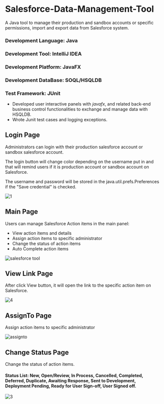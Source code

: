 # Salesforce-Data-Management-Tool
A Java tool to manage their production and sandbox accounts or specific permissions, import and export data from Salesforce system.
### Development Language: Java
### Development Tool: IntelliJ IDEA
### Development Platform: JavaFX
### Development DataBase: SOQL/HSQLDB
### Test Framework: JUnit

* Developed user interactive panels with *javafx*, and related back-end business control functionalities to exchange and manage data with HSQLDB. 
* Wrote Junit test cases and logging exceptions. 

## Login Page
Administrators can login with their production salesforce account or sandbox salesforce account. 

The login button will change color depending on the username put in and that will remind users if it is production account or sandbox account on Salesforce.

The username and password will be stored in the java.util.prefs.Preferences if the "Save credential" is checked.


![1](https://user-images.githubusercontent.com/23087939/35136937-76b667d0-fc9b-11e7-8e17-75cf3c1f243e.PNG)

## Main Page
Users can manage Salesforce Action items in the main panel:
* View action items and details
* Assign action items to specific administrator
* Change the status of action items
* Auto Complete action items

![salesforce tool](https://user-images.githubusercontent.com/23087939/35135625-4684039a-fc93-11e7-8a30-85b350903fd8.PNG)

## View Link Page
After click View button, it will open the link to the specific action item on Salesforce.

![4](https://user-images.githubusercontent.com/23087939/35137742-bec49494-fc9f-11e7-8770-70be76a48a84.PNG)

## AssignTo Page
Assign action items to specific administrator

![assignto](https://user-images.githubusercontent.com/23087939/35137177-d84b23f4-fc9c-11e7-8743-3b0c18bc9653.PNG)

## Change Status Page
Change the status of action items.

#### Status List: New, Open/Review, In Process, Cancelled, Completed, Deferred, Duplicate, Awaiting Response, Sent to Development, Deployment Pending, Ready for User Sign-off, User Signed off.
![3](https://user-images.githubusercontent.com/23087939/35137461-5bb643c6-fc9e-11e7-91da-5311ca9639f1.PNG)
